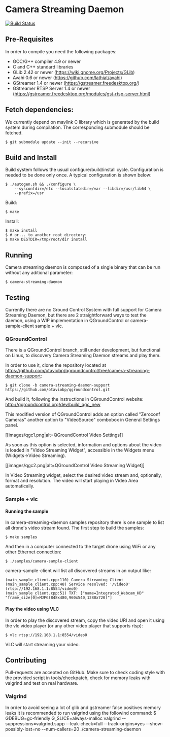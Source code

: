 # Camera Streaming Daemon

[![Build Status](https://travis-ci.org/01org/camera-streaming-daemon.svg?branch=master)](https://travis-ci.org/01org/camera-streaming-daemon)

## Pre-Requisites
In order to compile you need the following packages:

 - GCC/G++ compiler 4.9 or newer
 - C and C++ standard libraries
 - GLib 2.42 or newer (https://wiki.gnome.org/Projects/GLib)
 - Avahi 0.6 or newer (https://github.com/lathiat/avahi)
 - GStreamer 1.4 or newer (https://gstreamer.freedesktop.org/)
 - GStreamer RTSP Server 1.4 or newer (https://gstreamer.freedesktop.org/modules/gst-rtsp-server.html)

## Fetch dependencies: ##

We currently depend on mavlink C library which is generated by the build
system during compilation. The corresponding submodule should be fetched.

    $ git submodule update --init --recursive

## Build and Install

Build system follows the usual configure/build/install cycle. Configuration is needed to be done only once. A typical configuration is shown below:

    $ ./autogen.sh && ./configure \
        --sysconfdir=/etc --localstatedir=/var --libdir=/usr/lib64 \
        --prefix=/usr
Build:

    $ make

Install:

    $ make install
    $ # or... to another root directory:
    $ make DESTDIR=/tmp/root/dir install

## Running

Camera streaming daemon is composed of a single binary that can be run without any aditional parameter:

    $ camera-streaming-daemon

## Testing

Currently there are no Ground Control System with full support for Camera Streaming Daemon, but there are 2 straightforward ways to test the daemon, using a WIP implementation in QGroundControl or camera-sample-client sample + vlc.

### QGroundControl

There is a QGroundControl branch, still under development, but functional on Linux, to discovery Camera Streaming Daemon streams and play them.

In order to use it, clone the repository located at https://github.com/otaviobp/qgroundcontrol/tree/camera-streaming-daemon-support:

    $ git clone -b camera-streaming-daemon-support https://github.com/otaviobp/qgroundcontrol.git

And build it, following the instructions in QGroundControl website: http://qgroundcontrol.org/dev/build_qgc_new

This modified version of QGroundControl adds an option called "Zeroconf Cameras" another option to "VideoSource" combobox in General Settings panel.

[[images/qgc1.png|alt=QGroundControl Video Settings]]

As soon as this option is selected, information and options about the video is loaded in "Video Streaming Widget", accessible in the Widgets menu (Widgets->Video Streaming).

[[images/qgc2.png|alt=QGroundControl Video Streaming Widget]]

In Video Streaming widget, select the desired video stream and, optionally, format and resolution. The video will start playing in Video Area automatically.

### Sample + vlc

#### Running the sample
In camera-streaming-daemon samples repository there is one sample to list all drone's video stream found.
The first step to build the samples:

    $ make samples

And then in a computer connected to the target drone using WiFi or any other Ethernet connection:

    $ ./samples/camera-sample-client

camera-sample-client will list all discovered streams in an output like:

    (main_sample_client.cpp:110) Camera Streaming Client
    (main_sample_client.cpp:48) Service resolved: '/video0' (rtsp://192.168.1.1:8554/video0)
    (main_sample_client.cpp:51) TXT: ["name=Integrated_Webcam_HD"
    "frame_size[0]=MJPG(848x480,960x540,1280x720)"]

#### Play the video using VLC

In order to play the discovered stream, copy the video URI and open it using the vlc video player (or any other video player that supports rtsp):

    $ vlc rtsp://192.168.1.1:8554/video0

VLC will start streaming your video.

## Contributing

Pull-requests are accepted on GitHub. Make sure to check coding style with the
provided script in tools/checkpatch, check for memory leaks with valgrind and
test on real hardware.

### Valgrind

In order to avoid seeing a lot of glib and gstreamer false positives memory leaks it is recommended to run valgrind using the followind command:
    $ GDEBUG=gc-friendly G_SLICE=always-malloc valgrind --suppressions=valgrind.supp --leak-check=full --track-origins=yes --show-possibly-lost=no --num-callers=20 ./camera-streaming-daemon
